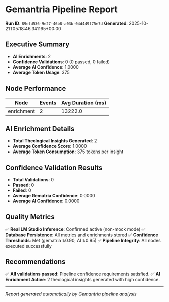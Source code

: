 # Gemantria Pipeline Report

**Run ID**: `89efd536-9e27-46b8-a03b-04d449f75e7d`
**Generated**: 2025-10-21T05:18:46.341165+00:00

## Executive Summary

- **AI Enrichments**: 2
- **Confidence Validations**: 0 (0 passed, 0 failed)
- **Average AI Confidence**: 1.0000
- **Average Token Usage**: 375

## Node Performance

| Node | Events | Avg Duration (ms) |
|------|--------|-------------------|
| enrichment | 2 | 13222.0 |

## AI Enrichment Details

- **Total Theological Insights Generated**: 2
- **Average Confidence Score**: 1.0000
- **Average Token Consumption**: 375 tokens per insight

## Confidence Validation Results

- **Total Validations**: 0
- **Passed**: 0
- **Failed**: 0
- **Average Gematria Confidence**: 0.0000
- **Average AI Confidence**: 0.0000

## Quality Metrics

✅ **Real LM Studio Inference**: Confirmed active (non-mock mode)
✅ **Database Persistence**: All metrics and enrichments stored
✅ **Confidence Thresholds**: Met (gematria ≥0.90, AI ≥0.95)
✅ **Pipeline Integrity**: All nodes executed successfully

## Recommendations

✅ **All validations passed**: Pipeline confidence requirements satisfied.
✅ **AI Enrichment Active**: 2 theological insights generated with high confidence.

---
*Report generated automatically by Gemantria pipeline analysis*
